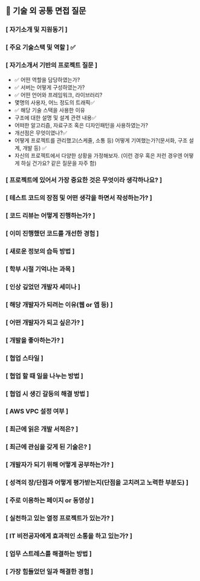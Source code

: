 ## 📃 기술 외 공통 면접 질문

### [ 자기소개 및 지원동기 ]

### [ 주요 기술스택 및 역할 ] ✅
 
### [ 자기소개서 기반의 프로젝트 질문 ]
- ✅ 어떤 역할을 담당하였는가? 
- ✅ 서버는 어떻게 구성하였는가?
- ✅ 어떤 언어와 프레임워크, 라이브러리?
- 몇명의 사용자, 어느 정도의 트래픽✅
- ✅ 해당 기술 스택을 사용한 이유
- 구조에 대한 설명 및 설계 관련 내용✅
- 어떠한 알고리즘, 자료구조 혹은 디자인패턴을 사용하였는가?
- 개선점은 무엇이였나?✅
- 어떻게 프로젝트를 관리했고(스케줄, 소통 등) 어떻게 기여했는가?(문서화, 구조 설계, 개발 등) ✅
- 자신의 프로젝트에서 다양한 상황을 가정해보자. (이런 경우 혹은 저런 경우엔 어떻게 하실 건가요? 같은 질문을 자주 함)
 

### [ 프로젝트에 있어서 가장 중요한 것은 무엇이라 생각하나요? ]
 

 

### [ 테스트 코드의 장점 및 어떤 생각을 하면서 작성하는가? ]
 

 

### [ 코드 리뷰는 어떻게 진행하는가? ]
 

 

### [ 이미 진행했던 코드를 개선한 경험 ]
 

 

### [ 새로운 정보의 습득 방법 ]
 

 

### [ 학부 시절 기억나는 과목 ]
 

 

### [ 인상 깊었던 개발자 세미나 ]
 

 

### [ 해당 개발자가 되려는 이유(웹 or 앱 등) ]
 

 

### [ 어떤 개발자가 되고 싶은가? ]
 

 

### [ 개발을 좋아하는가? ]

 

 

### [ 협업 스타일 ]
 

 

### [ 협업 할 때 일을 나누는 방법 ]
 

 

### [ 협업 시 생긴 갈등의 해결 방법 ]
 

 

### [ AWS VPC 설정 여부 ]
 

 

### [ 최근에 읽은 개발 서적은? ]
 

 

### [ 최근에 관심을 갖게 된 기술은? ]
 

 

### [ 개발자가 되기 위해 어떻게 공부하는가? ]
 

 

### [ 성격의 장/단점과 어떻게 평가받는지(단점을 고치려고 노력한 부분도) ]
 

 

### [ 주로 이용하는 페이지 or 동영상 ]
 

 

### [ 실천하고 있는 열정 프로젝트가 있는가? ]
 

 

 

### [ IT 비전공자에게 효과적인 소통을 하고 있는가? ]
 

 

### [ 업무 스트레스를 해결하는 방법 ]
 

 

### [ 가장 힘들었던 일과 해결한 경험 ]


